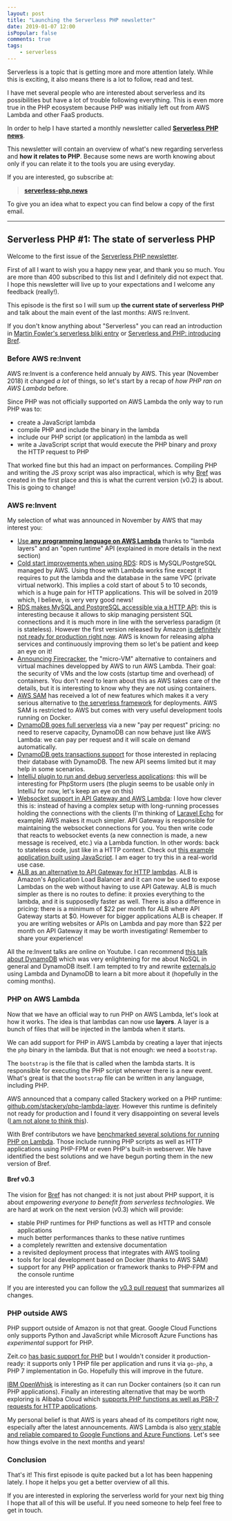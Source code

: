 ```yaml
---
layout: post
title: "Launching the Serverless PHP newsletter"
date: 2019-01-07 12:00
isPopular: false
comments: true
tags:
    - serverless
---
```


Serverless is a topic that is getting more and more attention lately. While this is exciting, it also means there is a lot to follow, read and test.

I have met several people who are interested about serverless and its possibilities but have a lot of trouble following everything. This is even more true in the PHP ecosystem because PHP was initially left out from AWS Lambda and other FaaS products.

In order to help I have started a monthly newsletter called **[Serverless PHP news](https://serverless-php.news/)**.

This newsletter will contain an overview of what's new regarding serverless and **how it relates to PHP**. Because some news are worth knowing about only if you can relate it to the tools you are using everyday.

If you are interested, go subscribe at:

> **[serverless-php.news](https://serverless-php.news/)**

To give you an idea what to expect you can find below a copy of the first email.

---

## Serverless PHP #1: The state of serverless PHP

Welcome to the first issue of the [Serverless PHP newsletter](https://serverless-php.news/).

First of all I want to wish you a happy new year, and thank you so much. You are more than 400 subscribed to this list and I definitely did not expect that. I hope this newsletter will live up to your expectations and I welcome any feedback (really!).

This episode is the first so I will sum up **the current state of serverless PHP** and talk about the main event of the last months: AWS re:Invent.

If you don't know anything about "Serverless" you can read an introduction in [Martin Fowler's serverless bliki entry](https://martinfowler.com/bliki/Serverless.html) or [Serverless and PHP: introducing Bref](https://mnapoli.fr/serverless-php/).

### Before AWS re:Invent

AWS re:Invent is a conference held annualy by AWS. This year (November 2018) it changed *a lot* of things, so let's start by a recap of *how PHP ran on AWS Lambda* before.

Since PHP was not officially supported on AWS Lambda the only way to run PHP was to:

- create a JavaScript lambda
- compile PHP and include the binary in the lambda
- include our PHP script (or application) in the lambda as well
- write a JavaScript script that would execute the PHP binary and proxy the HTTP request to PHP

That worked fine but this had an impact on performances. Compiling PHP and writing the JS proxy script was also impractical, which is why [Bref](https://github.com/mnapoli/bref) was created in the first place and this is what the current version (v0.2) is about. This is going to change!

### AWS re:Invent

My selection of what was announced in November by AWS that may interest you:

- [Use **any programming language on AWS Lambda**](https://aws.amazon.com/blogs/aws/new-for-aws-lambda-use-any-programming-language-and-share-common-components/) thanks to "lambda layers" and an "open runtime" API (explained in more details in the next section)
- [Cold start improvements when using RDS](https://twitter.com/jeremy_daly/status/1068272580556087296): RDS is MySQL/PostgreSQL managed by AWS. Using those with Lambda works fine except it requires to put the lambda and the database in the same VPC (private virtual network). This implies a cold start of about 5 to 10 seconds, which is a huge pain for HTTP applications. This will be solved in 2019 which, I believe, is very very good news!
- [RDS makes MySQL and PostgreSQL accessible via a HTTP API](https://aws.amazon.com/about-aws/whats-new/2018/11/aurora-serverless-data-api-beta/): this is interesting because it allows to skip managing persistent SQL connections and it is much more in line with the serverless paradigm (it is stateless). However the first version released by Amazon [is definitely not ready for production right now](https://www.jeremydaly.com/aurora-serverless-data-api-a-first-look/). AWS is known for releasing alpha services and continuously improving them so let's be patient and keep an eye on it!
- [Announcing Firecracker](https://aws.amazon.com/blogs/aws/firecracker-lightweight-virtualization-for-serverless-computing/), the "micro-VM" alternative to containers and virtual machines developped by AWS to run AWS Lambda. Their goal: the security of VMs and the low costs (startup time and overhead) of containers. You don't *need* to learn about this as AWS takes care of the details, but it is interesting to know why they are not using containers.
- [AWS SAM](https://github.com/awslabs/aws-sam-cli) has received a lot of new features which makes it a very serious alternative to [the serverless framework](https://serverless.com/) for deployments. AWS SAM is restricted to AWS but comes with very useful development tools running on Docker.
- [DynamoDB goes full serverless](https://aws.amazon.com/blogs/aws/amazon-dynamodb-on-demand-no-capacity-planning-and-pay-per-request-pricing/) via a new "pay per request" pricing: no need to reserve capacity, DynamoDB can now behave just like AWS Lambda: we can pay per request and it will scale on demand automatically.
- [DynamoDB gets transactions support](https://aws.amazon.com/blogs/aws/new-amazon-dynamodb-transactions/) for those interested in replacing their database with DynamoDB. The new API seems limited but it may help in some scenarios.
- [IntelliJ plugin to run and debug serverless applications](https://aws.amazon.com/blogs/aws/new-aws-toolkits-for-pycharm-intellij-preview-and-visual-studio-code-preview/): this will be interesting for PhpStorm users (the plugin seems to be usable only in IntelliJ for now, let's keep an eye on this)
- [Websocket support in API Gateway and AWS Lambda](https://aws.amazon.com/blogs/compute/announcing-websocket-apis-in-amazon-api-gateway/): I love how clever this is: instead of having a complex setup with long-running processes holding the connections with the clients (I'm thinking of [Laravel Echo](https://laravel.com/docs/5.7/broadcasting) for example) AWS makes it much simpler. API Gateway is responsible for maintaining the websocket connections for you. You then write code that reacts to websocket events (a new connection is made, a new message is received, etc.) via a Lambda function. In other words: back to stateless code, just like in a HTTP context. Check out [this example application built using JavaScript](https://github.com/aws-samples/simple-websockets-chat-app). I am eager to try this in a real-world use case.
- [ALB as an alternative to API Gateway for HTTP lambdas](https://aws.amazon.com/blogs/networking-and-content-delivery/lambda-functions-as-targets-for-application-load-balancers/). ALB is Amazon's Application Load Balancer and it can now be used to expose Lambdas on the web without having to use API Gateway. ALB is much simpler as there is no routes to define: it proxies everything to the lambda, and it is supposedly faster as well. There is also a difference in pricing: there is a minimum of $22 per month for ALB where API Gateway starts at $0. However for bigger applications ALB is cheaper. If you are writing websites or APIs on Lambda and pay more than $22 per month on API Gateway it may be worth investigating! Remember to share your experience!

All the re:Invent talks are online on Youtube. I can recommend [this talk about DynamoDB](https://www.youtube.com/watch?v=HaEPXoXVf2k) which was very enlightening for me about NoSQL in general and DynamoDB itself. I am tempted to try and rewrite [externals.io](https://externals.io/) using Lambda and DynamoDB to learn a bit more about it (hopefully in the coming months).

### PHP on AWS Lambda

Now that we have an official way to run PHP on AWS Lambda, let's look at how it works. The idea is that lambdas can now use **layers**. A layer is a bunch of files that will be injected in the lambda when it starts.

We can add support for PHP in AWS Lambda by creating a layer that injects the `php` binary in the lambda. But that is not enough: we need a `bootstrap`.

The `bootstrap` is the file that is called when the lambda starts. It is responsible for executing the PHP script whenever there is a new event. What's great is that the `bootstrap` file can be written in any language, including PHP.

AWS announced that a company called Stackery worked on a PHP runtime: [github.com/stackery/php-lambda-layer](https://github.com/stackery/php-lambda-layer). However this runtime is definitely not ready for production and I found it very disappointing on several levels ([I am not alone to think this](https://twitter.com/akrabat/status/1080510028531015680)).

With Bref contributors we have [benchmarked several solutions for running PHP on Lambda](https://github.com/mnapoli/bref-bootstrap-benchmarks). Those include running PHP scripts as well as HTTP applications using PHP-FPM or even PHP's built-in webserver. We have identified the best solutions and we have begun porting them in the new version of Bref.

#### Bref v0.3

The vision for [Bref](https://github.com/mnapoli/bref) has not changed: it is not just about PHP support, it is about *empowering everyone to benefit from serverless technologies*. We are hard at work on the next version (v0.3) which will provide:

- stable PHP runtimes for PHP functions as well as HTTP and console applications
- much better performances thanks to these native runtimes
- a completely rewritten and extensive documentation
- a revisited deployment process that integrates with AWS tooling
- tools for local development based on Docker (thanks to AWS SAM)
- support for any PHP application or framework thanks to PHP-FPM and the console runtime

If you are interested you can follow the [v0.3 pull request](https://github.com/mnapoli/bref/pull/113) that summarizes all changes.

### PHP outside AWS

PHP support outside of Amazon is not that great. Google Cloud Functions only supports Python and JavaScript while Microsoft Azure Functions has *experimental* support for PHP.

Zeit.co [has basic support for PHP](https://zeit.co/docs/v2/deployments/official-builders/php-now-php/) but I wouldn't consider it production-ready: it supports only 1 PHP file per application and runs it via `go-php`, a PHP 7 implementation in Go. Hopefully this will improve in the future.

[IBM OpenWhisk](https://www.ibm.com/cloud/functions) is interesting as it can run Docker containers (so it can run PHP applications). Finally an interesting alternative that may be worth exploring is Alibaba Cloud which [supports PHP functions as well as PSR-7 requests for HTTP applications](https://www.alibabacloud.com/help/doc-detail/89029.htm).

My personal belief is that AWS is years ahead of its competitors right now, especially after the latest announcements. AWS Lambda is also [very stable and reliable compared to Google Functions and Azure Functions](https://www.usenix.org/conference/atc18/presentation/wang-liang). Let's see how things evolve in the next months and years!

### Conclusion

That's it! This first episode is quite packed but a lot has been happening lately. I hope it helps you get a better overview of all this.

If you are interested in exploring the serverless world for your next big thing I hope that all of this will be useful. If you need someone to help feel free to get in touch.
